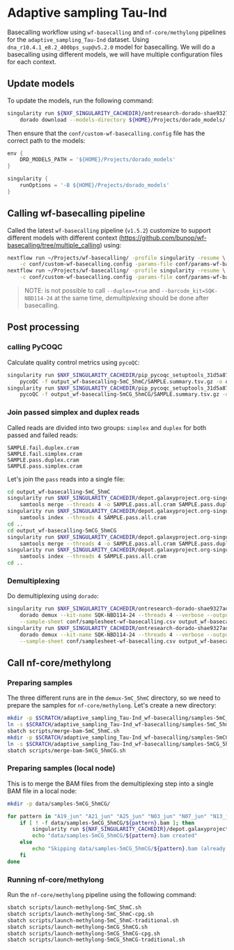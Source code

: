 
# Adaptive sampling Tau-Ind

Basecalling workflow using `wf-basecalling` and `nf-core/methylong`
pipelines for the `adaptive_sampling_Tau-Ind` dataset. Using
`dna_r10.4.1_e8.2_400bps_sup@v5.2.0` model for basecalling.
We will do a basecalling using different models, we will have multiple
configuration files for each context.

## Update models

To update the models, run the following command:

```bash
singularity run ${NXF_SINGULARITY_CACHEDIR}/ontresearch-dorado-shae9327ad17e023b76e4d27cf287b6b9d3a271092b.img \
    dorado download --models-directory ${HOME}/Projects/dorado_models/
```

Then ensure that the `conf/custom-wf-basecalling.config` file has the correct path to the models:

```groovy
env {
    DRD_MODELS_PATH = '${HOME}/Projects/dorado_models'
}

singularity {
    runOptions = '-B ${HOME}/Projects/dorado_models'
}
```

## Calling wf-basecalling pipeline

Called the latest `wf-basecalling` pipeline (`v1.5.2`) customize to support
different models with different context (https://github.com/bunop/wf-basecalling/tree/multiple_calling)
using:

```bash
nextflow run ~/Projects/wf-basecalling/ -profile singularity -resume \
    -c conf/custom-wf-basecalling.config -params-file conf/params-wf-basecalling-5mC_5hmC.json
nextflow run ~/Projects/wf-basecalling/ -profile singularity -resume \
    -c conf/custom-wf-basecalling.config -params-file conf/params-wf-basecalling-5mCG_5hmCG.json
```

> NOTE: is not possible to call `--duplex=true` and `--barcode_kit=SQK-NBD114-24`
> at the same time, *demultiplexing* should be done after basecalling.

## Post processing

### calling PyCOQC

Calculate quality control metrics using `pycoQC`:

```bash
singularity run $NXF_SINGULARITY_CACHEDIR/pip_pycoqc_setuptools_31d5a8754dcc1b68.sif \
    pycoQC -f output_wf-basecalling-5mC_5hmC/SAMPLE.summary.tsv.gz -o output_wf-basecalling-5mC_5hmC/SAMPLE.summary.html
singularity run $NXF_SINGULARITY_CACHEDIR/pip_pycoqc_setuptools_31d5a8754dcc1b68.sif \
    pycoQC -f output_wf-basecalling-5mCG_5hmCG/SAMPLE.summary.tsv.gz -o output_wf-basecalling-5mCG_5hmCG/SAMPLE.summary.html
```

### Join passed simplex and duplex reads

Called reads are divided into two groups: `simplex` and `duplex` for both passed
and failed reads:

```text
SAMPLE.fail.duplex.cram
SAMPLE.fail.simplex.cram
SAMPLE.pass.duplex.cram
SAMPLE.pass.simplex.cram
```

Let's join the `pass` reads into a single file:

```bash
cd output_wf-basecalling-5mC_5hmC
singularity run $NXF_SINGULARITY_CACHEDIR/depot.galaxyproject.org-singularity-samtools-1.21--h50ea8bc_0.img \
    samtools merge --threads 4 -o SAMPLE.pass.all.cram SAMPLE.pass.duplex.cram SAMPLE.pass.simplex.cram
singularity run $NXF_SINGULARITY_CACHEDIR/depot.galaxyproject.org-singularity-samtools-1.21--h50ea8bc_0.img \
    samtools index --threads 4 SAMPLE.pass.all.cram
cd ..
cd output_wf-basecalling-5mCG_5hmCG
singularity run $NXF_SINGULARITY_CACHEDIR/depot.galaxyproject.org-singularity-samtools-1.21--h50ea8bc_0.img \
    samtools merge --threads 4 -o SAMPLE.pass.all.cram SAMPLE.pass.duplex.cram SAMPLE.pass.simplex.cram
singularity run $NXF_SINGULARITY_CACHEDIR/depot.galaxyproject.org-singularity-samtools-1.21--h50ea8bc_0.img \
    samtools index --threads 4 SAMPLE.pass.all.cram
cd ..
```

### Demultiplexing

Do demultiplexing using `dorado`:

```bash
singularity run $NXF_SINGULARITY_CACHEDIR/ontresearch-dorado-shae9327ad17e023b76e4d27cf287b6b9d3a271092b.img \
    dorado demux --kit-name SQK-NBD114-24 --threads 4 --verbose --output-dir demux-5mC_5hmC \
    --sample-sheet conf/samplesheet-wf-basecalling.csv output_wf-basecalling-5mC_5hmC/SAMPLE.pass.all.cram
singularity run $NXF_SINGULARITY_CACHEDIR/ontresearch-dorado-shae9327ad17e023b76e4d27cf287b6b9d3a271092b.img \
    dorado demux --kit-name SQK-NBD114-24 --threads 4 --verbose --output-dir demux-5mCG_5hmCG \
    --sample-sheet conf/samplesheet-wf-basecalling.csv output_wf-basecalling-5mCG_5hmCG/SAMPLE.pass.all.cram
```

## Call nf-core/methylong

### Preparing samples

The three different runs are in the `demux-5mC_5hmC` directory, so we need to prepare
the samples for `nf-core/methylong`. Let's create a new directory:

```bash
mkdir -p $SCRATCH/adaptive_sampling_Tau-Ind_wf-basecalling/samples-5mC_5hmC/
ln -s $SCRATCH/adaptive_sampling_Tau-Ind_wf-basecalling/samples-5mC_5hmC data/
sbatch scripts/merge-bam-5mC_5hmC.sh
mkdir -p $SCRATCH/adaptive_sampling_Tau-Ind_wf-basecalling/samples-5mCG_5hmCG/
ln -s $SCRATCH/adaptive_sampling_Tau-Ind_wf-basecalling/samples-5mCG_5hmCG data/
sbatch scripts/merge-bam-5mCG_5hmCG.sh
```

### Preparing samples (local node)

This is to merge the BAM files from the demultiplexing step into a single BAM file
in a local node:

```bash
mkdir -p data/samples-5mCG_5hmCG/

for pattern in "A19_jun" "A21_jun" "A25_jun" "N03_jun" "N07_jun" "N13_jun" ; do
    if [ ! -f data/samples-5mCG_5hmCG/${pattern}.bam ]; then
        singularity run ${NXF_SINGULARITY_CACHEDIR}/depot.galaxyproject.org-singularity-samtools-1.21--h50ea8bc_0.img samtools merge -@ 4 -o data/samples-5mCG_5hmCG/${pattern}.bam demux-5mCG_5hmCG/*${pattern}.bam
        echo "data/samples-5mCG_5hmCG/${pattern}.bam created"
    else
        echo "Skipping data/samples-5mCG_5hmCG/${pattern}.bam (already exists)"
    fi
done
```

### Running nf-core/methylong

Run the `nf-core/methylong` pipeline using the following command:

```bash
sbatch scripts/launch-methylong-5mC_5hmC.sh
sbatch scripts/launch-methylong-5mC_5hmC-cpg.sh
sbatch scripts/launch-methylong-5mC_5hmC-traditional.sh
sbatch scripts/launch-methylong-5mCG_5hmCG.sh
sbatch scripts/launch-methylong-5mCG_5hmCG-cpg.sh
sbatch scripts/launch-methylong-5mCG_5hmCG-traditional.sh
```

